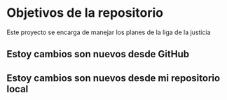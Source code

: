 # Objetivos de la repositorio

Este proyecto se encarga de manejar los planes de la liga de la justicia

## Estoy cambios son nuevos desde GitHub
## Estoy cambios son nuevos desde mi repositorio local
